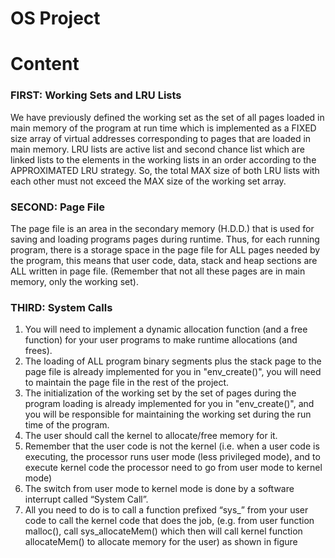 # OS Project
# Content
### FIRST: Working Sets and LRU Lists
We have previously defined the working set as the set of all pages loaded in main memory of the program at run 
time which is implemented as a FIXED size array of virtual addresses corresponding to pages that are loaded in main 
memory. LRU lists are active list and second chance list which are linked lists to the elements in the working lists in 
an order according to the APPROXIMATED LRU strategy. So, the total MAX size of both LRU lists with each other 
must not exceed the MAX size of the working set array.

### SECOND: Page File
The page file is an area in the secondary memory (H.D.D.) that is used for saving and loading programs pages during 
runtime. Thus, for each running program, there is a storage space in the page file for ALL pages needed by the 
program, this means that user code, data, stack and heap sections are ALL written in page file. (Remember that not 
all these pages are in main memory, only the working set).

### THIRD: System Calls
1. You will need to implement a dynamic allocation function (and a free function) for your user programs to make runtime allocations (and frees).
2. The loading of ALL program binary segments plus the stack page to the page file is already implemented for you in "env_create()", you will need to maintain the page file in the rest of the project.
3. The initialization of the working set by the set of pages during the program loading is already implemented for you in "env_create()", and you will be responsible for maintaining the working set during the run time of the program.
4. The user should call the kernel to allocate/free memory for it.
5. Remember that the user code is not the kernel (i.e. when a user code is executing, the processor runs user mode (less privileged mode), and to execute kernel code the processor need to go from user mode to kernel mode)
6. The switch from user mode to kernel mode is done by a software interrupt called “System Call”.
7. All you need to do is to call a function prefixed “sys_” from your user code to call the kernel code that does the job, (e.g. from user function malloc(), call sys_allocateMem() which then will call kernel function allocateMem() to allocate memory for the user) as shown in figure
